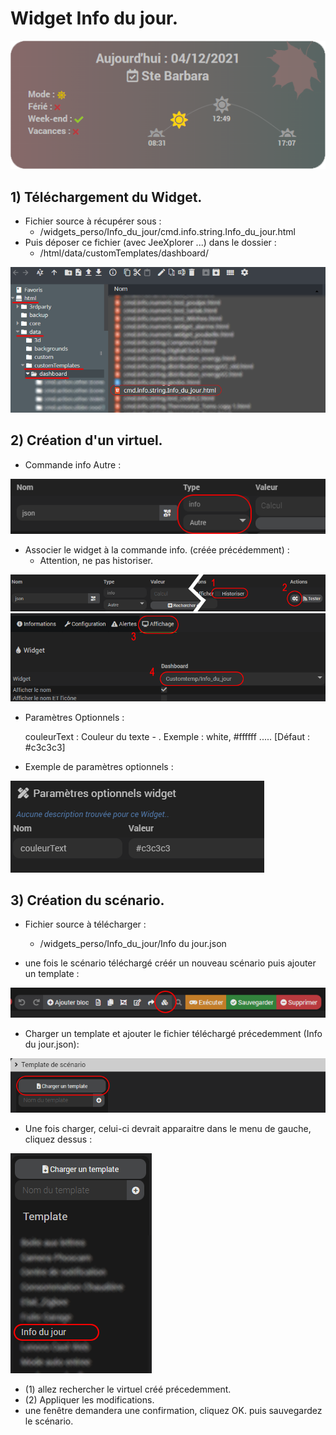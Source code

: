 # Widget Info du jour.

![](doc/images/capture1.png)

## 1) Téléchargement du Widget.
- Fichier source à récupérer sous :
  - /widgets_perso/Info_du_jour/cmd.info.string.Info_du_jour.html
- Puis déposer ce fichier (avec JeeXplorer ...) dans le dossier :
  - /html/data/customTemplates/dashboard/
 
 ![](doc/images/capture2.png)

## 2) Création d'un virtuel.
- Commande info Autre :

![](doc/images/installation_virtuel1.png)
- Associer le widget à la commande info. (créée précédemment) :
  - Attention, ne pas historiser.

![](doc/images/installation_virtuel2.png)
![](doc/images/installation_virtuel3.png)

- Paramètres Optionnels :

     couleurText :       	Couleur du texte - . Exemple : white, #ffffff ..... [Défaut : #c3c3c3]
	 
- Exemple de paramètres optionnels :

![](doc/images/installation_virtuel4.png)

## 3) Création du scénario.

- Fichier source à télécharger :
  - /widgets_perso/Info_du_jour/Info du jour.json
  
- une fois le scénario téléchargé créér un nouveau scénario puis ajouter un template :

![](doc/images/scenario1.png)

- Charger un template et ajouter le fichier téléchargé précedemment (Info du jour.json):

![](doc/images/scenario2.png)

- Une fois charger, celui-ci devrait apparaitre dans le menu de gauche, cliquez dessus :

![](doc/images/scenario3.png)

- (1) allez rechercher le virtuel créé précedemment.
- (2) Appliquer les modifications.
- une fenêtre demandera une confirmation, cliquez OK. puis sauvegardez le scénario.

[](doc/images/scenario4.png)

 
 
